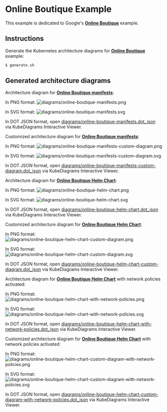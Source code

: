 # Online Boutique Example

This example is dedicated to Google's **[Online Boutique](https://github.com/GoogleCloudPlatform/microservices-demo)** example.

## Instructions

Generate the Kubernetes architecture diagrams for **[Online Boutique](https://github.com/GoogleCloudPlatform/microservices-demo)** example:

```sh
$ generate.sh
```

## Generated architecture diagrams

Architecture diagram for **[Online Boutique manifests](https://github.com/GoogleCloudPlatform/microservices-demo/blob/main/release/kubernetes-manifests.yaml)**:

In PNG format:
![diagrams/online-boutique-manifests.png](diagrams/online-boutique-manifests.png)

In SVG format:
![diagrams/online-boutique-manifests.svg](diagrams/online-boutique-manifests.svg)

In DOT JSON format, open [diagrams/online-boutique-manifests.dot_json](diagrams/online-boutique-manifests.dot_json) via KubeDiagrams Interactive Viewer.

Customized architecture diagram for **[Online Boutique manifests](https://github.com/GoogleCloudPlatform/microservices-demo/blob/main/release/kubernetes-manifests.yaml)**:

In PNG format:
![diagrams/online-boutique-manifests-custom-diagram.png](diagrams/online-boutique-manifests-custom-diagram.png)

In SVG format:
![diagrams/online-boutique-manifests-custom-diagram.svg](diagrams/online-boutique-manifests-custom-diagram.svg)

In DOT JSON format, open [diagrams/online-boutique-manifests-custom-diagram.dot_json](diagrams/online-boutique-manifests-custom-diagram.dot_json) via KubeDiagrams Interactive Viewer.

Architecture diagram for **[Online Boutique Helm Chart](https://github.com/GoogleCloudPlatform/microservices-demo/tree/main/kubernetes-manifests)**:

In PNG format:
![diagrams/online-boutique-helm-chart.png](diagrams/online-boutique-helm-chart.png)

In SVG format:
![diagrams/online-boutique-helm-chart.svg](diagrams/online-boutique-helm-chart.svg)

In DOT JSON format, open [diagrams/online-boutique-helm-chart.dot_json](diagrams/online-boutique-helm-chart.dot_json) via KubeDiagrams Interactive Viewer.

Customized architecture diagram for **[Online Boutique Helm Chart](https://github.com/GoogleCloudPlatform/microservices-demo/tree/main/kubernetes-manifests)**:

In PNG format:
![diagrams/online-boutique-helm-chart-custom-diagram.png](diagrams/online-boutique-helm-chart-custom-diagram.png)

In SVG format:
![diagrams/online-boutique-helm-chart-custom-diagram.svg](diagrams/online-boutique-helm-chart-custom-diagram.svg)

In DOT JSON format, open [diagrams/online-boutique-helm-chart-custom-diagram.dot_json](diagrams/online-boutique-helm-chart-custom-diagram.dot_json) via KubeDiagrams Interactive Viewer.

Architecture diagram for **[Online Boutique Helm Chart](https://github.com/GoogleCloudPlatform/microservices-demo/tree/main/kubernetes-manifests)** with network policies activated:

In PNG format:
![diagrams/online-boutique-helm-chart-with-network-policies.png](diagrams/online-boutique-helm-chart-with-network-policies.png)

In SVG format:
![diagrams/online-boutique-helm-chart-with-network-policies.svg](diagrams/online-boutique-helm-chart-with-network-policies.svg)

In DOT JSON format, open [diagrams/online-boutique-helm-chart-with-network-policies.dot_json](diagrams/online-boutique-helm-chart-with-network-policies.dot_json) via KubeDiagrams Interactive Viewer.

Customized architecture diagram for **[Online Boutique Helm Chart](https://github.com/GoogleCloudPlatform/microservices-demo/tree/main/kubernetes-manifests)** with network policies activated:

In PNG format:
![diagrams/online-boutique-helm-chart-custom-diagram-with-network-policies.png](diagrams/online-boutique-helm-chart-custom-diagram-with-network-policies.png)

In SVG format:
![diagrams/online-boutique-helm-chart-custom-diagram-with-network-policies.svg](diagrams/online-boutique-helm-chart-custom-diagram-with-network-policies.svg)

In DOT JSON format, open [diagrams/online-boutique-helm-chart-custom-diagram-with-network-policies.dot_json](diagrams/online-boutique-helm-chart-custom-diagram-with-network-policies.dot_json) via KubeDiagrams Interactive Viewer.
